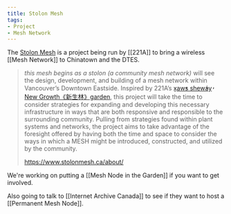```yaml
---
title: Stolon Mesh
tags:
- Project
- Mesh Network
--- 
```

The [Stolon Mesh](https://www.stolonmesh.ca) is a project being run by [[221A]] to bring a wireless [[Mesh Network]] to Chinatown and the DTES.

> _this mesh begins as a stolon (a community mesh network)_ will see the design, development, and building of a mesh network within Vancouver’s Downtown Eastside. Inspired by 221A’s [x̱aw̓s shew̓áy̓ New Growth《新生林》garden](https://semi-public.com/), this project will take the time to consider strategies for expanding and developing this necessary infrastructure in ways that are both responsive and responsible to the surrounding community. Pulling from strategies found within plant systems and networks, the project aims to take advantage of the foresight offered by having both the time and space to consider the ways in which a MESH might be introduced, constructed, and utilized by the community.
>
> https://www.stolonmesh.ca/about/

We're working on putting a [[Mesh Node in the Garden]] if you want to get involved.

Also going to talk to [[Internet Archive Canada]] to see if they want to host a [[Permanent Mesh Node]].



